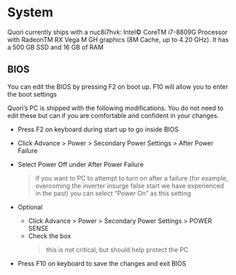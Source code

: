 # System

Quori currently ships with a nuc8i7hvk: Intel© CoreTM i7-8809G Processor with RadeonTM RX Vega M GH graphics (8M Cache, up to 4.20 GHz). It has a 500 GB SSD and 16 GB of RAM

## BIOS

You can edit the BIOS by pressing F2 on boot up. F10 will allow you to enter the boot settings

Quori’s PC is shipped with the following modifications. You do not need to edit these but can if you are comfortable and confident in your changes.

- Press F2 on keyboard during start up to go inside BIOS
- Click Advance > Power > Secondary Power Settings > After Power Failure
- Select Power Off under After Power Failure

  > if you want to PC to attempt to turn on after a failure (for example, overcoming the inverter insurge false start we have experienced in the past) you can select “Power On” as this setting

- Optional

  - Click Advance > Power > Secondary Power Settings > POWER SENSE
  - Check the box
    > this is not critical, but should help protect the PC

- Press F10 on keyboard to save the changes and exit BIOS
